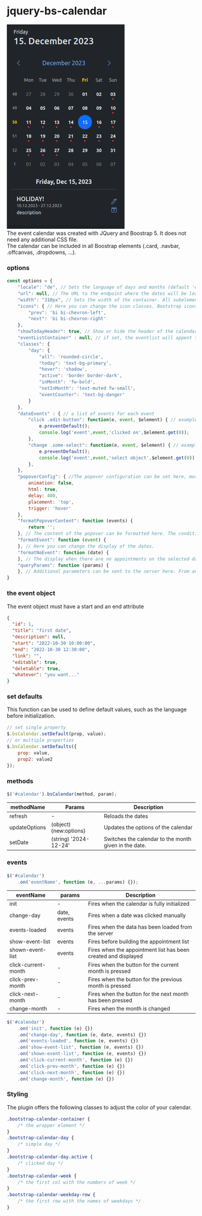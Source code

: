 # jquery-bs-calendar
![promo image](demo/img/promo.png)  
The event calendar was created with JQuery and Boostrap 5. It does not need any additional CSS file.  
The calendar can be included in all Boostrap elements (.card, .navbar, .offcanvas, .dropdowns, ...).

### options

```javascript
const options = {
    "locale": "de", // Sets the language of days and months (default 'en-US')
    "url": null, // The URL to the endpoint where the dates will be loaded or a function that returns a array with events.
    "width": "310px", // Sets the width of the container. All subelements are calculated from the width of the container.
    "icons": { // Here you can change the icon classes. Bootstrap icons are set as default.
        "prev": 'bi bi-chevron-left',
        "next": 'bi bi-chevron-right'
    },
    "showTodayHeader": true, // Show or hide the header of the calendar, which contains information about today.
    "eventListContainer" : null, // if set, the eventlist will appent to this container
    "classes": {
        "day": {
            "all": 'rounded-circle',
            "today": 'text-bg-primary',
            "hover": 'shadow',
            "active": 'border border-dark',
            "inMonth": 'fw-bold',
            "notInMonth": 'text-muted fw-small',
            "eventCounter": 'text-bg-danger'
        }
    },
    "dateEvents" : { // a list of events for each event
        "click .edit-button": function(e, event, $element) { // example 1
            e.preventDefault();
            console.log('event',event,'clicked on',$element.get(0));
        }, 
        "change .some-select": function(e, event, $element) { // example 2
            e.preventDefault();
            console.log('event',event,'select object',$element.get(0));
        },
    },
    "popoverConfig": { //The popover configuration can be set here, more at https://getbootstrap.com/docs/5.3/components/popovers/#options
        animation: false,
        html: true,
        delay: 400,
        placement: 'top',
        trigger: 'hover'
    },
    "formatPopoverContent": function (events) {
        return '';
    }, // The content of the popover can be formatted here. The condition for this is that the showPopover attribute is set to true.
    "formatEvent": function (event) {
    }, // Here you can change the display of the dates.
    "formatNoEvent": function (date) {
    }, // The display when there are no appointments on the selected date.
    "queryParams": function (params) {
    }, // Additional parameters can be sent to the server here. From and To are always sent.
}
```

### the event object

The event object must have a start and an end attribute

```json
{
  "id": 1,
  "title": "first date",
  "description": null,
  "start": "2022-10-30 10:00:00",
  "end": "2022-10-30 12:30:00",
  "link": "",
  "editable": true,
  "deletable": true,
  "whatever": "you want..."
}
```

### set defaults

This function can be used to define default values, such as the language before initialization.

```js
// set single property
$.bsCalendar.setDefault(prop, value);
// or multiple properties
$.bsCalendar.setDefaults({
    prop: value,
    prop2: value2
});
```

### methods

```js
$('#calendar').bsCalendar(method, param);
```

| methodName    | Params                 | Description                                           |
|---------------|------------------------|-------------------------------------------------------|
| refresh       | -                      | Reloads the dates                                     |
| updateOptions | (object) {new:options} | Updates the options of the calendar                   |
| setDate       | (string) '2024-12-24'  | Switches the calendar to the month given in the date. |

### events

```js
$('#calendar')
    .on('eventName', function (e, ...params) {});
```

| eventName           | params       | Description                                                    |
|---------------------|--------------|----------------------------------------------------------------|
| init                | -            | Fires when the calendar is fully initialized                   |
| change-day          | date, events | Fires when a date was clicked manually                         |
| events-loaded       | events       | Fires when the data has been loaded from the server            |
| show-event-list     | events       | Fires before building the appointment list                     |
| shown-event-list    | events       | Fires when the appointment list has been created and displayed |
| click-current-month | -            | Fires when the button for the current month is pressed         |
| click-prev-month    | -            | Fires when the button for the previous month is pressed        |
| click-next-month    | -            | Fires when the button for the next month has been pressed      |
| change-month        | -            | Fires when the month is changed                                |

```js
$('#calendar')
    .on('init', function (e) {})
    .on('change-day', function (e, date, events) {})
    .on('events-loaded', function (e, events) {})
    .on('show-event-list', function (e, events) {})
    .on('shown-event-list', function (e, events) {})
    .on('click-current-month', function (e) {})
    .on('click-prev-month', function (e) {})
    .on('click-next-month', function (e) {})
    .on('change-month', function (e) {})
```

### Styling

The plugin offers the following classes to adjust the color of your calendar.

```css
.bootstrap-calendar-container {
    /* the wrapper element */
}
.bootstrap-calendar-day {
    /* simple day */
}
.bootstrap-calendar-day.active {
    /* clicked day */
}
.bootstrap-calendar-week {
    /* the first col with the numbers of week */     
}
.bootstrap-calendar-weekday-row {
    /* the first row with the names of weekdays */
}
```
